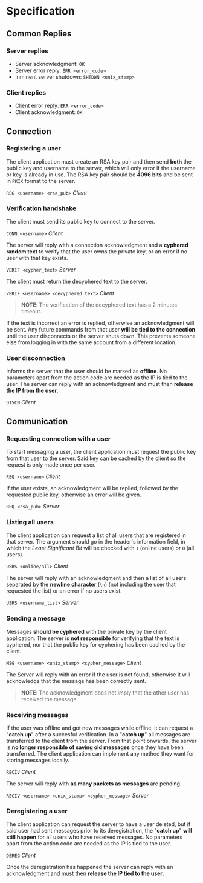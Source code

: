 # Specification
## Common Replies

### Server replies
- Server acknowledgment: `OK`
- Server error reply: `ERR <error_code>`
- Inminent server shutdown: `SHTDWN <unix_stamp>`

### Client replies
- Client error reply: `ERR <error_code>`
- Client acknowledgment: `OK`

## Connection
### Registering a user
The client application must create an RSA key pair and then send **both** the public key and username to the server, which will only error if the username or key is already in use. The RSA key pair should be **4096 bits** and be sent in `PKIX` format to the server.

`REG <username> <rsa_pub>` _Client_

### Verification handshake

The client must send its public key to connect to the server.

`CONN <username>` _Client_

The server will reply with a connection acknowledgment and a **cyphered random text** to verify that the user owns the private key, or an error if no user with that key exists.

`VERIF <cypher_text>` _Server_

The client must return the decyphered text to the server.

`VERIF <username> <decyphered_text>` _Client_
> **NOTE**: The verification of the decyphered text has a 2 minutes timeout.

If the text is incorrect an error is replied, otherwise an acknowledgment will be sent. Any future commands from that user **will be tied to the connection** until the user disconnects or the server shuts down. This prevents someone else from logging in with the same account from a different location.

### User disconnection
Informs the server that the user should be marked as **offline**. No parameters apart from the action code are needed as the IP is tied to the user. The server can reply with an acknowledgment and must then **release the IP from the user**.

`DISCN` _Client_

## Communication

### Requesting connection with a user
To start messaging a user, the client application must request the public key from that user to the server. Said key can be cached by the client so the request is only made once per user.

`REQ <username>` _Client_

If the user exists, an acknowledgment will be replied, followed by the requested public key, otherwise an error will be given.

`REQ <rsa_pub>` _Server_

### Listing all users

The client application can request a list of all users that are registered in that server. The argument should go in the header's information field, in which the *Least Significant Bit* will be checked with `1` (online users) or `0` (all users).

`USRS <online/all>` _Client_

The server will reply with an acknowledgment and then a list of all users separated by the **newline character** (`\n`) (not including the user that requested the list) or an error if no users exist.

`USRS <username_list>` _Server_

### Sending a message

Messages **should be cyphered** with the private key by the client application. The server is **not responsible** for verifying that the text is cyphered, nor that the public key for cyphering has been cached by the client.

`MSG <username> <unix_stamp> <cypher_message>` _Client_

The Server will reply with an error if the user is not found, otherwise it will acknowledge that the message has been correctly sent.
> **NOTE**: The acknowledgment does not imply that the other user has received the message.

### Receiving messages
If the user was offline and got new messages while offline, it can request a "**catch up**" after a succesful verification. In a "**catch up**" all messages are transferred to the client from the server. From that point onwards, the server is **no longer responsible of saving old messages** once they have been transferred. The client application can implement any method they want for storing messages locally.

`RECIV` _Client_

The server will reply with **as many packets as messages** are pending.

`RECIV <username> <unix_stamp> <cypher_message>` _Server_

### Deregistering a user
The client application can request the server to have a user deleted, but if said user had sent messages prior to its deregistration, the "**catch up**" **will still happen** for all users who have received messages. No parameters apart from the action code are needed as the IP is tied to the user.

`DEREG` _Client_

Once the deregistration has happened the server can reply with an acknowledgment and must then **release the IP tied to the user**.